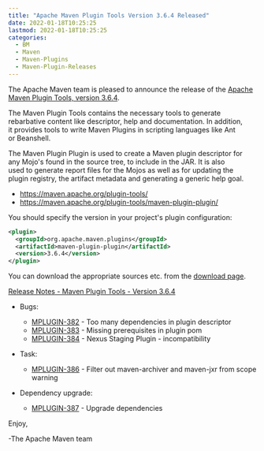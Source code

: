 ```yaml
---
title: "Apache Maven Plugin Tools Version 3.6.4 Released"
date: 2022-01-18T10:25:25
lastmod: 2022-01-18T10:25:25
categories:
  - BM
  - Maven
  - Maven-Plugins
  - Maven-Plugin-Releases
---
```

The Apache Maven team is pleased to announce the release of the 
[Apache Maven Plugin Tools, version 3.6.4](https://maven.apache.org/plugin-tools/).

The Maven Plugin Tools contains the necessary tools to generate  
rebarbative content like descriptor, help and documentation. In addition,  
it provides tools to write Maven Plugins in scripting languages like Ant  
or Beanshell.

The Maven Plugin Plugin is used to create a Maven plugin descriptor for  
any Mojo's found in the source tree, to include in the JAR. It is also  
used to generate report files for the Mojos as well as for updating the  
plugin registry, the artifact metadata and generating a generic help goal.

 * https://maven.apache.org/plugin-tools/
 * https://maven.apache.org/plugin-tools/maven-plugin-plugin/

You should specify the version in your project's plugin configuration:

```xml
<plugin>
  <groupId>org.apache.maven.plugins</groupId>
  <artifactId>maven-plugin-plugin</artifactId>
  <version>3.6.4</version>
</plugin>
```
You can download the appropriate sources etc. from the [download page](https://maven.apache.org/plugins-tools/download.cgi).

<!-- more -->

[Release Notes - Maven Plugin Tools - Version 3.6.4](https://issues.apache.org/jira/secure/ReleaseNote.jspa?projectId=12317820&version=12351222)


* Bugs:

  * [MPLUGIN-382](https://issues.apache.org/jira/browse/MPLUGIN-382) - Too many dependencies in plugin descriptor
  * [MPLUGIN-383](https://issues.apache.org/jira/browse/MPLUGIN-383) - Missing prerequisites in plugin pom
  * [MPLUGIN-384](https://issues.apache.org/jira/browse/MPLUGIN-384) - Nexus Staging Plugin - incompatibility

* Task:
 
  * [MPLUGIN-386](https://issues.apache.org/jira/browse/MPLUGIN-386) - Filter out maven-archiver and maven-jxr from scope warning

* Dependency upgrade:
 
  * [MPLUGIN-387](https://issues.apache.org/jira/browse/MPLUGIN-387) - Upgrade dependencies

Enjoy,

-The Apache Maven team

